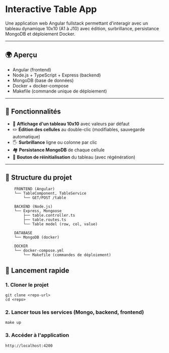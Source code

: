 # Interactive Table App

Une application web Angular fullstack permettant d'interagir avec un tableau dynamique 10x10 (A1 à J10) avec édition, surbrillance, persistance MongoDB et déploiement Docker.

---

## 🌍 Aperçu

- Angular (frontend)
- Node.js + TypeScript + Express (backend)
- MongoDB (base de données)
- Docker + docker-compose
- Makefile (commande unique de déploiement)

---

## 📄 Fonctionnalités

- 👀 **Affichage d'un tableau 10x10** avec valeurs par défaut
- ✏️ **Édition des cellules** au double-clic (modifiables, sauvegarde automatique)
- 🖐️ **Surbrillance** ligne ou colonne par clic
- 🏘️ **Persistance MongoDB** de chaque cellule
- 🔄 **Bouton de réinitialisation** du tableau (avec régénération)

---

## 📂 Structure du projet

```
    FRONTEND (Angular)
    └── TableComponent, TableService
        └── GET/POST /table

    BACKEND (Node.js)
    └── Express, Mongoose
        ├── table.controller.ts
        ├── table.routes.ts
        └── Table model (row, col, value)

    DATABASE
    └── MongoDB (docker)
    
    DOCKER
    └── docker-compose.yml
        └── Makefile (commandes de déploiement)
``` 

## 🚀 Lancement rapide

### 1. Cloner le projet
```
git clone <repo-url>
cd <repo>
```
### 2. Lancer tous les services (Mongo, backend, frontend)
```
make up
```
### 3. Accéder à l'application
```
http://localhost:4200
```
